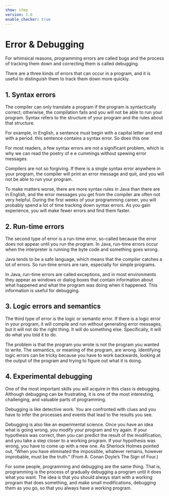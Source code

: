 ```yaml
---
show: step
version: 1.0
enable_checker: true
---
```

# Error & Debugging

For whimsical reasons, programming errors are called bugs and the process of tracking them down and correcting them is called debugging.

There are a three kinds of errors that can occur in a program, and it is useful to distinguish them to track them down more quickly.

## 1. Syntax errors 

The compiler can only translate a program if the program is syntactically correct; otherwise, the compilation fails and you will not be able to run your program. Syntax refers to the structure of your program and the rules about that structure.

For example, in English, a sentence must begin with a capital letter and end with a period. this sentence contains a syntax error. So does this one

For most readers, a few syntax errors are not a significant problem, which is why we can read the poetry of e e cummings without spewing error messages.

Compilers are not so forgiving. If there is a single syntax error anywhere in your program, the compiler will print an error message and quit, and you will not be able to run your program.

To make matters worse, there are more syntax rules in Java than there are in English, and the error messages you get from the compiler are often not very helpful. During the first weeks of your programming career, you will probably spend a lot of time tracking down syntax errors. As you gain experience, you will make fewer errors and find them faster.

## 2. Run-time errors 

The second type of error is a run-time error, so-called because the error does not appear until you run the program. In Java, run-time errors occur when the interpreter is running the byte code and something goes wrong.

Java tends to be a safe language, which means that the compiler catches a lot of errors. So run-time errors are rare, especially for simple programs.

In Java, run-time errors are called exceptions, and in most environments they appear as windows or dialog boxes that contain information about what happened and what the program was doing when it happened. This information is useful for debugging.

## 3. Logic errors and semantics 

The third type of error is the logic or semantic error. If there is a logic error in your program, it will compile and run without generating error messages, but it will not do the right thing. It will do something else. Specifically, it will do what you told it to do.

The problem is that the program you wrote is not the program you wanted to write. The semantics, or meaning of the program, are wrong. Identifying logic errors can be tricky because you have to work backwards, looking at the output of the program and trying to figure out what it is doing.

## 4. Experimental debugging 
One of the most important skills you will acquire in this class is debugging. Although debugging can be frustrating, it is one of the most interesting, challenging, and valuable parts of programming.

Debugging is like detective work. You are confronted with clues and you have to infer the processes and events that lead to the results you see.

Debugging is also like an experimental science. Once you have an idea what is going wrong, you modify your program and try again. If your hypothesis was correct, then you can predict the result of the modification, and you take a step closer to a working program. If your hypothesis was wrong, you have to come up with a new one. As Sherlock Holmes pointed out, “When you have eliminated the impossible, whatever remains, however improbable, must be the truth.” (From A. Conan Doyle’s The Sign of Four.)

For some people, programming and debugging are the same thing. That is, programming is the process of gradually debugging a program until it does what you want. The idea is that you should always start with a working program that does something, and make small modifications, debugging them as you go, so that you always have a working program.